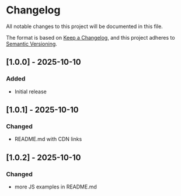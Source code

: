 # Changelog

All notable changes to this project will be documented in this file.

The format is based on [Keep a Changelog](https://keepachangelog.com/en/1.0.2/),
and this project adheres to [Semantic Versioning](https://semver.org/spec/v2.0.0.html).

## [1.0.0] - 2025-10-10
### Added
- Initial release

## [1.0.1] - 2025-10-10
### Changed
- README.md with CDN links

## [1.0.2] - 2025-10-10
### Changed
- more JS examples in README.md 